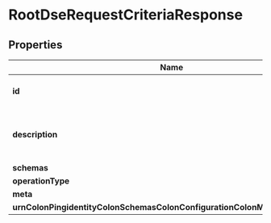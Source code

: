 

# RootDseRequestCriteriaResponse


## Properties

| Name | Type | Description | Notes |
|------------ | ------------- | ------------- | -------------|
|**id** | **String** | Name of the Request Criteria |  |
|**description** | **String** | A description for this Request Criteria |  [optional] |
|**schemas** | **List&lt;EnumrootDseRequestCriteriaSchemaUrn&gt;** |  |  |
|**operationType** | **List&lt;EnumrequestCriteriaRootDseOperationTypeProp&gt;** |  |  [optional] |
|**meta** | [**MetaMeta**](MetaMeta.md) |  |  [optional] |
|**urnColonPingidentityColonSchemasColonConfigurationColonMessagesColon20** | [**MetaUrnPingidentitySchemasConfigurationMessages20**](MetaUrnPingidentitySchemasConfigurationMessages20.md) |  |  [optional] |




